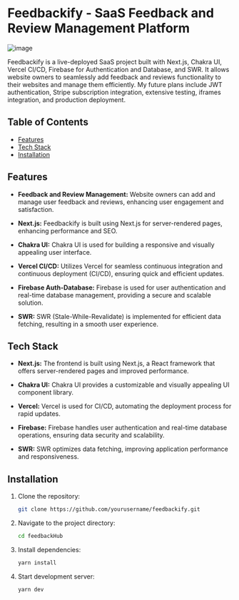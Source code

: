 # Feedbackify - SaaS Feedback and Review Management Platform

![image](https://github.com/BelugaWhaleSam/feedbackHub/assets/99763743/45e38abb-e2c8-489c-93c9-92593e544c68)

Feedbackify is a live-deployed SaaS project built with Next.js, Chakra UI, Vercel CI/CD, Firebase for Authentication and Database, and SWR. It allows website owners to seamlessly add feedback and reviews functionality to their websites and manage them efficiently. My future plans include JWT authentication, Stripe subscription integration, extensive testing, iframes integration, and production deployment.

## Table of Contents

- [Features](#features)
- [Tech Stack](#tech-stack)
- [Installation](#installation)

## Features

- **Feedback and Review Management:** Website owners can add and manage user feedback and reviews, enhancing user engagement and satisfaction.

- **Next.js:** Feedbackify is built using Next.js for server-rendered pages, enhancing performance and SEO.

- **Chakra UI:** Chakra UI is used for building a responsive and visually appealing user interface.

- **Vercel CI/CD:** Utilizes Vercel for seamless continuous integration and continuous deployment (CI/CD), ensuring quick and efficient updates.

- **Firebase Auth-Database:** Firebase is used for user authentication and real-time database management, providing a secure and scalable solution.

- **SWR:** SWR (Stale-While-Revalidate) is implemented for efficient data fetching, resulting in a smooth user experience.

## Tech Stack

- **Next.js:** The frontend is built using Next.js, a React framework that offers server-rendered pages and improved performance.

- **Chakra UI:** Chakra UI provides a customizable and visually appealing UI component library.

- **Vercel:** Vercel is used for CI/CD, automating the deployment process for rapid updates.

- **Firebase:** Firebase handles user authentication and real-time database operations, ensuring data security and scalability.

- **SWR:** SWR optimizes data fetching, improving application performance and responsiveness.

## Installation

1. Clone the repository:
   ```bash
   git clone https://github.com/yourusername/feedbackify.git

1. Navigate to the project directory:
   ```bash
   cd feedbackHub
   ```
2. Install dependencies:
   ```bash
   yarn install
   ```
3. Start development server:
   ```bash
   yarn dev
   ```

